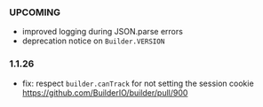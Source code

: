 ### UPCOMING

- improved logging during JSON.parse errors
- deprecation notice on `Builder.VERSION`

### 1.1.26

- fix: respect `builder.canTrack` for not setting the session cookie https://github.com/BuilderIO/builder/pull/900
